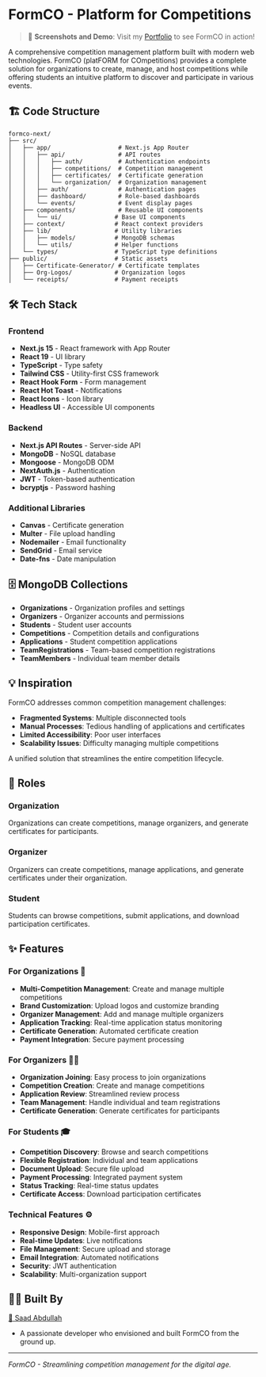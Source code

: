 # FormCO - Platform for Competitions

> 📸 **Screenshots and Demo**: Visit my [Portfolio](https://saad-dev-portfolio.vercel.app/portfolio) to see FormCO in action!

A comprehensive competition management platform built with modern web technologies. FormCO (platFORM for COmpetitions) provides a complete solution for organizations to create, manage, and host competitions while offering students an intuitive platform to discover and participate in various events.

## 🏗️ Code Structure

```
formco-next/
├── src/
│   ├── app/                   # Next.js App Router
│   │   ├── api/               # API routes
│   │   │   ├── auth/          # Authentication endpoints
│   │   │   ├── competitions/  # Competition management
│   │   │   ├── certificates/  # Certificate generation
│   │   │   └── organization/  # Organization management
│   │   ├── auth/              # Authentication pages
│   │   ├── dashboard/         # Role-based dashboards
│   │   └── events/            # Event display pages
│   ├── components/            # Reusable UI components
│   │   └── ui/               # Base UI components
│   ├── context/              # React context providers
│   ├── lib/                  # Utility libraries
│   │   ├── models/           # MongoDB schemas
│   │   └── utils/            # Helper functions
│   └── types/                # TypeScript type definitions
├── public/                   # Static assets
│   ├── Certificate-Generator/ # Certificate templates
│   ├── Org-Logos/            # Organization logos
│   └── receipts/             # Payment receipts
```

## 🛠️ Tech Stack

### Frontend
- **Next.js 15** - React framework with App Router
- **React 19** - UI library
- **TypeScript** - Type safety
- **Tailwind CSS** - Utility-first CSS framework
- **React Hook Form** - Form management
- **React Hot Toast** - Notifications
- **React Icons** - Icon library
- **Headless UI** - Accessible UI components

### Backend
- **Next.js API Routes** - Server-side API
- **MongoDB** - NoSQL database
- **Mongoose** - MongoDB ODM
- **NextAuth.js** - Authentication
- **JWT** - Token-based authentication
- **bcryptjs** - Password hashing

### Additional Libraries
- **Canvas** - Certificate generation
- **Multer** - File upload handling
- **Nodemailer** - Email functionality
- **SendGrid** - Email service
- **Date-fns** - Date manipulation

## 🗄️ MongoDB Collections

- **Organizations** - Organization profiles and settings
- **Organizers** - Organizer accounts and permissions  
- **Students** - Student user accounts
- **Competitions** - Competition details and configurations
- **Applications** - Student competition applications
- **TeamRegistrations** - Team-based competition registrations
- **TeamMembers** - Individual team member details

## 💡 Inspiration

FormCO addresses common competition management challenges:
- **Fragmented Systems**: Multiple disconnected tools
- **Manual Processes**: Tedious handling of applications and certificates  
- **Limited Accessibility**: Poor user interfaces
- **Scalability Issues**: Difficulty managing multiple competitions

A unified solution that streamlines the entire competition lifecycle.

## 👥 Roles

### Organization
Organizations can create competitions, manage organizers, and generate certificates for participants.

### Organizer
Organizers can create competitions, manage applications, and generate certificates under their organization.

### Student
Students can browse competitions, submit applications, and download participation certificates.

## ✨ Features

### For Organizations 🏢
- **Multi-Competition Management**: Create and manage multiple competitions
- **Brand Customization**: Upload logos and customize branding
- **Organizer Management**: Add and manage multiple organizers
- **Application Tracking**: Real-time application status monitoring
- **Certificate Generation**: Automated certificate creation
- **Payment Integration**: Secure payment processing

### For Organizers 👨‍💼
- **Organization Joining**: Easy process to join organizations
- **Competition Creation**: Create and manage competitions
- **Application Review**: Streamlined review process
- **Team Management**: Handle individual and team registrations
- **Certificate Generation**: Generate certificates for participants

### For Students 🎓
- **Competition Discovery**: Browse and search competitions
- **Flexible Registration**: Individual and team applications
- **Document Upload**: Secure file upload
- **Payment Processing**: Integrated payment system
- **Status Tracking**: Real-time status updates
- **Certificate Access**: Download participation certificates

### Technical Features ⚙️
- **Responsive Design**: Mobile-first approach
- **Real-time Updates**: Live notifications
- **File Management**: Secure upload and storage
- **Email Integration**: Automated notifications
- **Security**: JWT authentication
- **Scalability**: Multi-organization support

## 👨‍💻 Built By

<a href="https://github.com/Saad-Abdulah" target="_blank">🔗 Saad Abdullah</a>

- A passionate developer who envisioned and built FormCO from the ground up.

---

*FormCO - Streamlining competition management for the digital age.*
